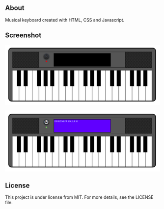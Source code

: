 ## About
Musical keyboard created with HTML, CSS and Javascript.

## Screenshot
![](screenshots/musicalkeyboard-off.png)

![](screenshots/musicalkeyboard-on.png)

## License
This project is under license from MIT. For more details, see the LICENSE file.
